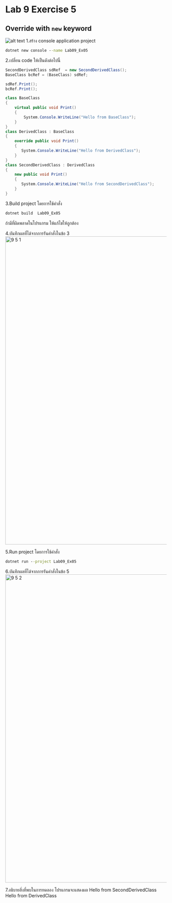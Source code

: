 # Lab 9 Exercise 5

## Override with `new` keyword
![alt text](./Pictures/image03.png)
1.สร้าง console application project

```cmd
dotnet new console --name Lab09_Ex05
```

2.เปลี่ยน code ให้เป็นดังต่อไปนี้

```cs
SecondDerivedClass sdRef  = new SecondDerivedClass();
BaseClass bcRef = (BaseClass) sdRef;

sdRef.Print();
bcRef.Print();

class BaseClass
{
    virtual public void Print()
    {
        System.Console.WriteLine("Hello from BaseClass");
    }
}
class DerivedClass : BaseClass
{
    override public void Print()
    {
       System.Console.WriteLine("Hello from DerivedClass");
    }
}
class SecondDerivedClass : DerivedClass
{
    new public void Print()
    {
       System.Console.WriteLine("Hello from SecondDerivedClass");
    }
}
```

3.Build project โดยการใช้คำสั่ง

```cmd
dotnet build  Lab09_Ex05
```

ถ้ามีที่ผิดพลาดในโปรแกรม ให้แก้ไขให้ถูกต้อง

4.บันทึกผลที่ได้จากการรันคำสั่งในข้อ 3
<img width="960" alt="9 5 1" src="https://github.com/NathaphonTan/03376836-OOP-2566-Lab-09/assets/144870609/61ecb2de-15ef-4df3-ba72-5a0bc9806961">

5.Run project โดยการใช้คำสั่ง

```cmd
dotnet run --project Lab09_Ex05
```

6.บันทึกผลที่ได้จากการรันคำสั่งในข้อ 5
<img width="960" alt="9 5 2" src="https://github.com/NathaphonTan/03376836-OOP-2566-Lab-09/assets/144870609/bc769222-621c-411b-ac35-b974777d1bf1">

7.อธิบายสิ่งที่พบในการทดลอง
โปรแกรมจะแสดงผล
Hello from SecondDerivedClass
Hello from DerivedClass

